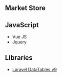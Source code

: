 ## Market Store

## JavaScript

-   Vue JS
-   Jquery

## Libraries

-   [Laravel DataTables v9](https://yajrabox.com)
